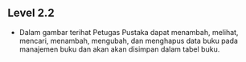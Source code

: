 ## Level 2.2
- Dalam gambar terihat Petugas Pustaka dapat menambah,
melihat, mencari, menambah, mengubah, dan menghapus data buku pada
manajemen buku dan akan akan disimpan dalam tabel buku.
